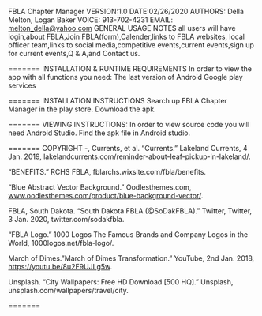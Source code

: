 FBLA Chapter Manager VERSION:1.0 DATE:02/26/2020
AUTHORS: Della Melton, Logan Baker 
VOICE: 913-702-4231
EMAIL: melton_della@yahoo.com
GENERAL USAGE NOTES
all users will have login,about FBLA,Join FBLA(form),Calender,links to FBLA websites,
local officer team,links to social media,competitive events,current events,sign up 
for current events,Q & A,and Contact us.

=======
INSTALLATION & RUNTIME REQUIREMENTS
In order to view the app with all functions you need:
The last version of Android
Google play services

=======
INSTALLATION INSTRUCTIONS
Search up FBLA Chapter Manager in the play store.
Download the apk. 

=======
VIEWING INSTRUCTIONS:
In order to view source code you will need Android Studio.
Find the apk file in Android studio. 

=======
COPYRIGHT
-, Currents, et al. “Currents.” Lakeland Currents, 4 Jan. 2019, 
   lakelandcurrents.com/reminder-about-leaf-pickup-in-lakeland/.

“BENEFITS.” RCHS FBLA, fblarchs.wixsite.com/fbla/benefits.

“Blue Abstract Vector Background.” Oodlesthemes.com, 
  www.oodlesthemes.com/product/blue-background-vector/.

FBLA, South Dakota. “South Dakota FBLA (@SoDakFBLA).” 
  Twitter, Twitter, 3 Jan. 2020, twitter.com/sodakfbla.

“FBLA Logo.” 1000 Logos The Famous Brands and Company Logos in the World, 
  1000logos.net/fbla-logo/.

March of Dimes.”March of Dimes Transformation.” YouTube, 2nd Jan. 2018, 
  https://youtu.be/8u2F9UJLg5w.

Unsplash. “City Wallpapers: Free HD Download [500 HQ].” Unsplash, 
   unsplash.com/wallpapers/travel/city.

=======
